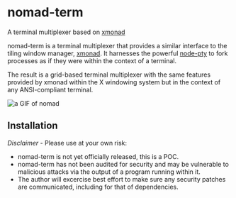 
# nomad-term
A terminal multiplexer based on [xmonad](xmonad.org)

nomad-term is a terminal multiplexer that provides a similar interface to the tiling window manager, [xmonad](xmonad.org). It harnesses the powerful [node-pty](https://github.com/Microsoft/node-pty) to fork processes as if they were within the context of a terminal.

The result is a grid-based terminal multiplexer with the same features provided by xmonad within the X windowing system but in the context of any ANSI-compliant terminal.

![a GIF of nomad](https://lukebarnard.co.uk/img/nomad-term-1.gif)

## Installation

_Disclaimer_ - Please use at your own risk:
 - nomad-term is not yet officially released, this is a POC.
 - nomad-term has not been audited for security and may be vulnerable to malicious attacks via the output of a program running within it. 
 - The author will excercise best effort to make sure any security patches are communicated, including for that of dependencies.

